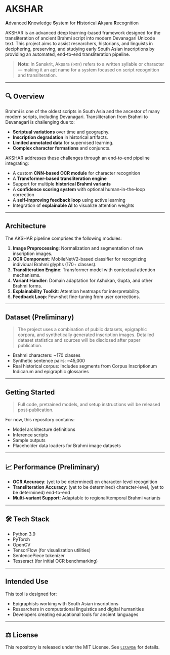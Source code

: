 # AKSHAR
**A**dvanced **K**nowledge **S**ystem for **H**istorical **A**kṣara **R**ecognition

AKSHAR is an advanced deep learning-based framework designed for the transliteration of ancient Brahmi script into modern Devanagari Unicode text. This project aims to assist researchers, historians, and linguists in deciphering, preserving, and studying early South Asian inscriptions by providing an automated, end-to-end transliteration pipeline.
> **Note**: In Sanskrit, Akṣara (अक्षर) refers to a written syllable or character — making it an apt name for a system focused on script recognition and transliteration.
---

## 🔍 Overview

Brahmi is one of the oldest scripts in South Asia and the ancestor of many modern scripts, including Devanagari. Transliteration from Brahmi to Devanagari is challenging due to:

- **Scriptual variations** over time and geography.
- **Inscription degradation** in historical artifacts.
- **Limited annotated data** for supervised learning.
- **Complex character formations** and conjuncts.

AKSHAR addresses these challenges through an end-to-end pipeline integrating:

- A custom **CNN-based OCR module** for character recognition  
- A **Transformer-based transliteration engine**  
- Support for multiple **historical Brahmi variants**  
- A **confidence scoring system** with optional human-in-the-loop correction  
- A **self-improving feedback loop** using active learning  
- Integration of **explainable AI** to visualize attention weights  

---

## Architecture

The AKSHAR pipeline comprises the following modules:

1. **Image Preprocessing**: Normalization and segmentation of raw inscription images.
2. **OCR Component**: MobileNetV2-based classifier for recognizing individual Brahmi glyphs (170+ classes).
3. **Transliteration Engine**: Transformer model with contextual attention mechanisms.
4. **Variant Handler**: Domain adaptation for Ashokan, Gupta, and other Brahmi forms.
5. **Explainability Toolkit**: Attention heatmaps for interpretability.
6. **Feedback Loop**: Few-shot fine-tuning from user corrections.

---

## Dataset (Preliminary)

> The project uses a combination of public datasets, epigraphic corpora, and synthetically generated inscription images. Detailed dataset statistics and sources will be disclosed after paper publication.

- Brahmi characters: ~170 classes
- Synthetic sentence pairs: ~45,000
- Real historical corpus: Includes segments from Corpus Inscriptionum Indicarum and epigraphic glossaries

---

## Getting Started

> Full code, pretrained models, and setup instructions will be released post-publication.

For now, this repository contains:
- Model architecture definitions
- Inference scripts
- Sample outputs
- Placeholder data loaders for Brahmi image datasets

---

## 📈 Performance (Preliminary)

- **OCR Accuracy**: (yet to be determined) on character-level recognition  
- **Transliteration Accuracy**: (yet to be determined) character-level, (yet to be determined) end-to-end  
- **Multi-variant Support**: Adaptable to regional/temporal Brahmi variants

---

## 🛠️ Tech Stack

- Python 3.9
- PyTorch
- OpenCV
- TensorFlow (for visualization utilities)
- SentencePiece tokenizer
- Tesseract (for initial OCR benchmarking)

---

## Intended Use

This tool is designed for:

- Epigraphists working with South Asian inscriptions
- Researchers in computational linguistics and digital humanities
- Developers creating educational tools for ancient languages

---

## ⚖️ License

This repository is released under the MIT License. See [`LICENSE`](./LICENSE) for details.

